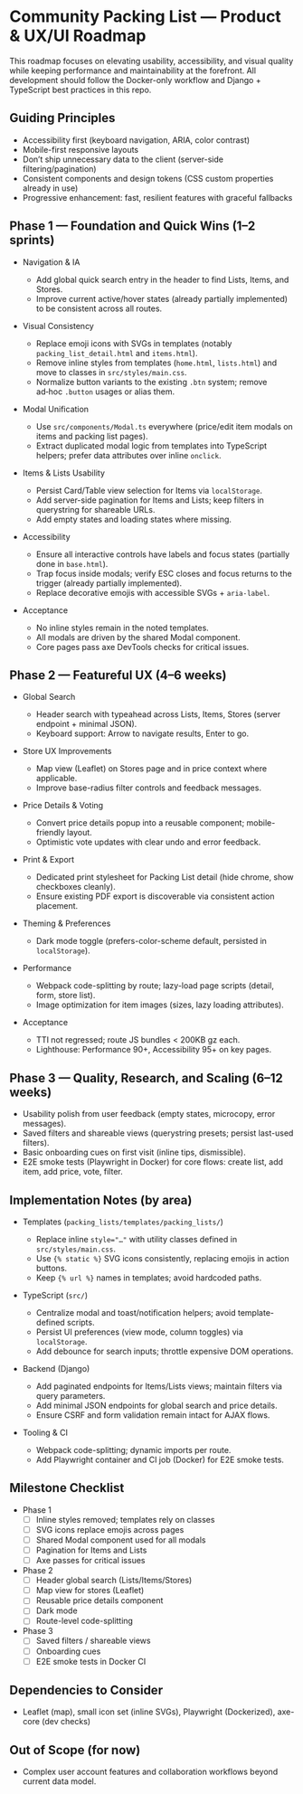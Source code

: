 # Community Packing List — Product & UX/UI Roadmap

This roadmap focuses on elevating usability, accessibility, and visual quality while keeping performance and maintainability at the forefront. All development should follow the Docker-only workflow and Django + TypeScript best practices in this repo.

## Guiding Principles
- Accessibility first (keyboard navigation, ARIA, color contrast)
- Mobile-first responsive layouts
- Don’t ship unnecessary data to the client (server-side filtering/pagination)
- Consistent components and design tokens (CSS custom properties already in use)
- Progressive enhancement: fast, resilient features with graceful fallbacks

## Phase 1 — Foundation and Quick Wins (1–2 sprints)

- Navigation & IA
  - Add global quick search entry in the header to find Lists, Items, and Stores.
  - Improve current active/hover states (already partially implemented) to be consistent across all routes.

- Visual Consistency
  - Replace emoji icons with SVGs in templates (notably `packing_list_detail.html` and `items.html`).
  - Remove inline styles from templates (`home.html`, `lists.html`) and move to classes in `src/styles/main.css`.
  - Normalize button variants to the existing `.btn` system; remove ad‑hoc `.button` usages or alias them.

- Modal Unification
  - Use `src/components/Modal.ts` everywhere (price/edit item modals on items and packing list pages).
  - Extract duplicated modal logic from templates into TypeScript helpers; prefer data attributes over inline `onclick`.

- Items & Lists Usability
  - Persist Card/Table view selection for Items via `localStorage`.
  - Add server-side pagination for Items and Lists; keep filters in querystring for shareable URLs.
  - Add empty states and loading states where missing.

- Accessibility
  - Ensure all interactive controls have labels and focus states (partially done in `base.html`).
  - Trap focus inside modals; verify ESC closes and focus returns to the trigger (already partially implemented).
  - Replace decorative emojis with accessible SVGs + `aria-label`.

- Acceptance
  - No inline styles remain in the noted templates.
  - All modals are driven by the shared Modal component.
  - Core pages pass axe DevTools checks for critical issues.

## Phase 2 — Featureful UX (4–6 weeks)

- Global Search
  - Header search with typeahead across Lists, Items, Stores (server endpoint + minimal JSON).
  - Keyboard support: Arrow to navigate results, Enter to go.

- Store UX Improvements
  - Map view (Leaflet) on Stores page and in price context where applicable.
  - Improve base-radius filter controls and feedback messages.

- Price Details & Voting
  - Convert price details popup into a reusable component; mobile-friendly layout.
  - Optimistic vote updates with clear undo and error feedback.

- Print & Export
  - Dedicated print stylesheet for Packing List detail (hide chrome, show checkboxes cleanly).
  - Ensure existing PDF export is discoverable via consistent action placement.

- Theming & Preferences
  - Dark mode toggle (prefers-color-scheme default, persisted in `localStorage`).

- Performance
  - Webpack code-splitting by route; lazy-load page scripts (detail, form, store list).
  - Image optimization for item images (sizes, lazy loading attributes).

- Acceptance
  - TTI not regressed; route JS bundles < 200KB gz each.
  - Lighthouse: Performance 90+, Accessibility 95+ on key pages.

## Phase 3 — Quality, Research, and Scaling (6–12 weeks)

- Usability polish from user feedback (empty states, microcopy, error messages).
- Saved filters and shareable views (querystring presets; persist last-used filters).
- Basic onboarding cues on first visit (inline tips, dismissible).
- E2E smoke tests (Playwright in Docker) for core flows: create list, add item, add price, vote, filter.

## Implementation Notes (by area)

- Templates (`packing_lists/templates/packing_lists/`)
  - Replace inline `style="…"` with utility classes defined in `src/styles/main.css`.
  - Use `{% static %}` SVG icons consistently, replacing emojis in action buttons.
  - Keep `{% url %}` names in templates; avoid hardcoded paths.

- TypeScript (`src/`)
  - Centralize modal and toast/notification helpers; avoid template-defined scripts.
  - Persist UI preferences (view mode, column toggles) via `localStorage`.
  - Add debounce for search inputs; throttle expensive DOM operations.

- Backend (Django)
  - Add paginated endpoints for Items/Lists views; maintain filters via query parameters.
  - Add minimal JSON endpoints for global search and price details.
  - Ensure CSRF and form validation remain intact for AJAX flows.

- Tooling & CI
  - Webpack code-splitting; dynamic imports per route.
  - Add Playwright container and CI job (Docker) for E2E smoke tests.

## Milestone Checklist

- Phase 1
  - [ ] Inline styles removed; templates rely on classes
  - [ ] SVG icons replace emojis across pages
  - [ ] Shared Modal component used for all modals
  - [ ] Pagination for Items and Lists
  - [ ] Axe passes for critical issues

- Phase 2
  - [ ] Header global search (Lists/Items/Stores)
  - [ ] Map view for stores (Leaflet)
  - [ ] Reusable price details component
  - [ ] Dark mode
  - [ ] Route-level code-splitting

- Phase 3
  - [ ] Saved filters / shareable views
  - [ ] Onboarding cues
  - [ ] E2E smoke tests in Docker CI

## Dependencies to Consider
- Leaflet (map), small icon set (inline SVGs), Playwright (Dockerized), axe-core (dev checks)

## Out of Scope (for now)
- Complex user account features and collaboration workflows beyond current data model.


